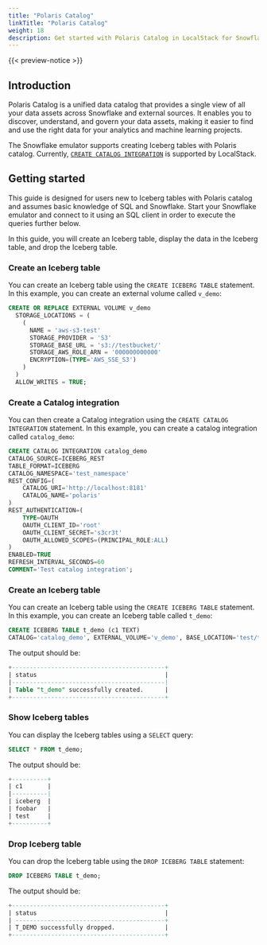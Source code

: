 ```yaml
---
title: "Polaris Catalog"
linkTitle: "Polaris Catalog"
weight: 18
description: Get started with Polaris Catalog in LocalStack for Snowflake
---
```


{{< preview-notice >}}

## Introduction

Polaris Catalog is a unified data catalog that provides a single view of all your data assets across Snowflake and external sources. It enables you to discover, understand, and govern your data assets, making it easier to find and use the right data for your analytics and machine learning projects.

The Snowflake emulator supports creating Iceberg tables with Polaris catalog. Currently, [`CREATE CATALOG INTEGRATION`](https://docs.snowflake.com/en/sql-reference/sql/create-catalog-integration-open-catalog) is supported by LocalStack.

## Getting started

This guide is designed for users new to Iceberg tables with Polaris catalog and assumes basic knowledge of SQL and Snowflake. Start your Snowflake emulator and connect to it using an SQL client in order to execute the queries further below.

In this guide, you will create an Iceberg table, display the data in the Iceberg table, and drop the Iceberg table.

### Create an Iceberg table

You can create an Iceberg table using the `CREATE ICEBERG TABLE` statement. In this example, you can create an external volume called `v_demo`:

```sql
CREATE OR REPLACE EXTERNAL VOLUME v_demo
  STORAGE_LOCATIONS = (
    (
      NAME = 'aws-s3-test'
      STORAGE_PROVIDER = 'S3'
      STORAGE_BASE_URL = 's3://testbucket/'
      STORAGE_AWS_ROLE_ARN = '000000000000'
      ENCRYPTION=(TYPE='AWS_SSE_S3')
    )
  )
  ALLOW_WRITES = TRUE;
```

### Create a Catalog integration

You can then create a Catalog integration using the `CREATE CATALOG INTEGRATION` statement. In this example, you can create a catalog integration called `catalog_demo`:

```sql
CREATE CATALOG INTEGRATION catalog_demo
CATALOG_SOURCE=ICEBERG_REST
TABLE_FORMAT=ICEBERG
CATALOG_NAMESPACE='test_namespace'
REST_CONFIG=(
    CATALOG_URI='http://localhost:8181'
    CATALOG_NAME='polaris'
)
REST_AUTHENTICATION=(
    TYPE=OAUTH
    OAUTH_CLIENT_ID='root'
    OAUTH_CLIENT_SECRET='s3cr3t'
    OAUTH_ALLOWED_SCOPES=(PRINCIPAL_ROLE:ALL)
)
ENABLED=TRUE
REFRESH_INTERVAL_SECONDS=60
COMMENT='Test catalog integration';
```

### Create an Iceberg table

You can create an Iceberg table using the `CREATE ICEBERG TABLE` statement. In this example, you can create an Iceberg table called `t_demo`:

```sql
CREATE ICEBERG TABLE t_demo (c1 TEXT)
CATALOG='catalog_demo', EXTERNAL_VOLUME='v_demo', BASE_LOCATION='test/test_namespace';
```

The output should be:

```sql
+-------------------------------------------+                                    
| status                                    |
|-------------------------------------------|
| Table "t_demo" successfully created.      |
+-------------------------------------------+
```

### Show Iceberg tables

You can display the Iceberg tables using a `SELECT` query:

```sql
SELECT * FROM t_demo;
```

The output should be:

```sql
+----------+
| c1       |
|----------|
| iceberg  |
| foobar   |
| test     |
+----------+
```

### Drop Iceberg table

You can drop the Iceberg table using the `DROP ICEBERG TABLE` statement:

```sql
DROP ICEBERG TABLE t_demo;
```

The output should be:

```sql
+-------------------------------------------+  
| status                                    |
| ------------------------------------------+
| T_DEMO successfully dropped.              |
+-------------------------------------------+
```
